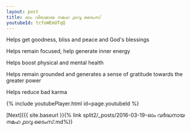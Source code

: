 ```yaml
---
layout: post
title: ഓം വിരാമായ നമഹ ൧൦൮ ടൈംസ്
youtubeId: tcfoWEmUTqQ
---
```

 
 
Helps get goodness, bliss and peace and God's blessings
 
Helps remain focused, help generate inner energy 
 
Helps boost physical and mental health 
 
Helps remain grounded and generates a sense of gratitude towards the greater power 
 
Helps reduce bad karma
 
 
 
 


{% include youtubePlayer.html id=page.youtubeId %}
 
[Next]({{ site.baseurl }}{% link  split2/_posts/2016-03-19-ഓം വർദ്ധനായ നമഹ ൧൦൮ ടൈംസ്.md%})
 
